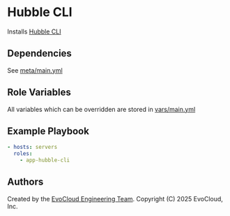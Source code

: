 Hubble CLI
=========

Installs [Hubble CLI](https://github.com/cilium/hubble)

Dependencies
------------

See [meta/main.yml](meta/main.yml)

Role Variables
--------------

All variables which can be overridden are stored in [vars/main.yml](vars/main.yml)

Example Playbook
----------------

```yml
- hosts: servers
  roles:
    - app-hubble-cli
```

Authors
------------------

Created by the [EvoCloud Engineering Team](https://evocloud.dev). Copyright (C) 2025 EvoCloud, Inc.

